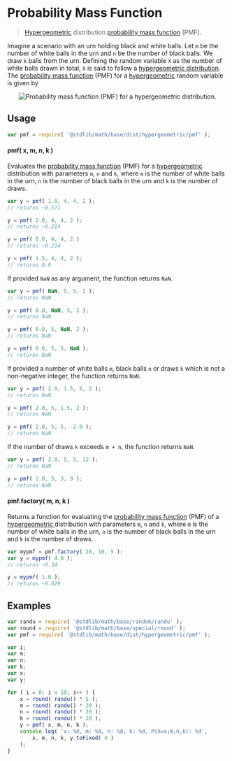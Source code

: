 Probability Mass Function
===

> [Hypergeometric][hypergeometric] distribution [probability mass function][pmf] (PMF).

<!-- <intro> -->

Imagine a scenario with an urn holding black and white balls. Let `m` be the number of white balls in the urn and `n` be the number of black balls. We draw `k` balls from the urn. Defining the random variable `X` as the number of white balls drawn in total, `X` is said to follow a [hypergeometric distribution][hypergeometric].
The [probability mass function][pmf] (PMF) for a [hypergeometric][hypergeometric] random variable is given by

<!-- <equation class="equation" label="eq:pmf" align="center" raw="f(x;m,n,k)=P(X=x;m,n,k)=\begin{cases} {{{m \choose x} {n \choose {k-x}}}\over {{m+n} \choose k}} & \text{ for } x = 0,1,2,\ldots \\
0 & \text{ otherwise}
\end{cases}" alt="Probability mass function (PMF) for a hypergeometric distribution."> -->

<div class="equation" align="center" data-raw-text="f(x;m,n,k)=P(X=x;m,n,k)=\begin{cases} {{{m \choose x} {n \choose {k-x}}}\over {{m+n} \choose k}} & \text{ for } x = 0,1,2,\ldots \\
0 & \text{ otherwise}
\end{cases}" data-equation="eq:pmf">
    <img src="" alt="Probability mass function (PMF) for a hypergeometric distribution.">
    <br>
</div>

<!-- </equation> -->

<!-- </intro> -->

<!-- <usage> -->

## Usage
``` javascript
var pmf = require( '@stdlib/math/base/dist/hypergeometric/pmf' );
```

#### pmf( x, m, n, k )

Evaluates the [probability mass function][pmf] (PMF) for a [hypergeometric ][hypergeometric] distribution with parameters `m`, `n` and `k`, where
`m` is the number of white balls in the urn, `n` is the number of black balls in the urn and `k` is the number of draws.

``` javascript
var y = pmf( 1.0, 4, 4, 2 );
// returns ~0.571

y = pmf( 2.0, 4, 4, 2 );
// returns ~0.214

y = pmf( 0.0, 4, 4, 2 )
// returns ~0.214

y = pmf( 1.5, 4, 4, 2 );
// returns 0.0
```

If provided `NaN` as any argument, the function returns `NaN`.

``` javascript
var y = pmf( NaN, 5, 5, 2 );
// returns NaN

y = pmf( 0.0, NaN, 5, 2 );
// returns NaN

y = pmf( 0.0, 5, NaN, 2 );
// returns NaN

y = pmf( 0.0, 5, 5, NaN );
// returns NaN
```

If provided a number of white balls `m`, black balls `n` or draws `k` which is not a non-negative integer, the function returns `NaN`.

``` javascript
var y = pmf( 2.0, 1.5, 5, 2 );
// returns NaN

y = pmf( 2.0, 5, 1.5, 2 );
// returns NaN

y = pmf( 2.0, 5, 5, -2.0 );
// returns NaN
```

If the number of draws `k` exceeds `m + n`, the function returns `NaN`.

``` javascript
var y = pmf( 2.0, 5, 5, 12 );
// returns NaN

y = pmf( 2.0, 5, 3, 9 );
// returns NaN
```

#### pmf.factory( m, n, k )

Returns a function for evaluating the [probability mass function][pmf] (PMF) of a [hypergeometric ][hypergeometric] distribution with parameters `m`, `n` and `k`, where
`m` is the number of white balls in the urn, `n` is the number of black balls in the urn and `k` is the number of draws.

``` javascript
var mypmf = pmf.factory( 20, 10, 5 );
var y = mypmf( 4.0 );
// returns ~0.34

y = mypmf( 1.0 );
// returns ~0.029
```

<!-- </usage> -->

<!-- <examples> -->

## Examples

``` javascript
var randu = require( '@stdlib/math/base/random/randu' );
var round = require( '@stdlib/math/base/special/round' );
var pmf = require( '@stdlib/math/base/dist/hypergeometric/pmf' );

var i;
var m;
var n;
var k;
var x;
var y;

for ( i = 0; i < 10; i++ ) {
    x = round( randu() * 5 );
    m = round( randu() * 20 );
    n = round( randu() * 20 );
    k = round( randu() * 10 );
    y = pmf( x, m, n, k );
    console.log( 'x: %d, m: %d, n: %d, k: %d, P(X=x;m,n,k): %d',
        x, m, n, k, y.toFixed( 4 )
    );
}
```

<!-- </examples> -->


<!-- <links> -->

[hypergeometric]: https://en.wikipedia.org/wiki/Hypergeometric_distribution
[pmf]: https://en.wikipedia.org/wiki/Probability_mass_function

<!-- </links> -->
